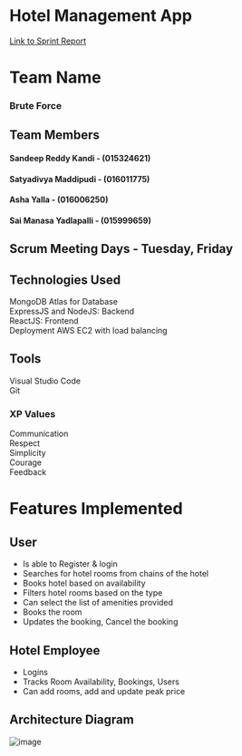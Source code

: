 # Hotel Management App

[Link to Sprint Report](https://docs.google.com/spreadsheets/d/1N_YAxDElzVTV7xWyxAjk_7LDUGHTmtO2qs2-PweUnzY/edit#gid=1312521409)

# Team Name

### Brute Force

## Team Members

#### Sandeep Reddy Kandi - (015324621)

#### Satyadivya Maddipudi - (016011775)

#### Asha Yalla - (016006250)

#### Sai Manasa Yadlapalli - (015999659)

## Scrum Meeting Days - Tuesday, Friday

## Technologies Used

MongoDB Atlas for Database <br/>
ExpressJS and NodeJS: Backend <br/>
ReactJS: Frontend <br/>
Deployment AWS EC2 with load balancing 

## Tools
 Visual Studio Code <br/>
 Git 
 
 ### XP Values <br/>
 Communication <br/>
 Respect <br/>
 Simplicity <br/>
 Courage <br/>
 Feedback <br/>

# Features Implemented

## User

- Is able to Register & login 
- Searches for hotel rooms from chains of the hotel
- Books hotel based on availability
- Filters hotel rooms based on the type
- Can select the list of amenities provided
- Books the room
- Updates the booking, Cancel the booking

## Hotel Employee
- Logins
- Tracks Room Availability, Bookings,  Users
- Can add rooms, add and update peak price


## Architecture Diagram
![image](https://user-images.githubusercontent.com/87613567/167996004-42302461-de21-4162-b116-e9c14aaad4ef.png)

